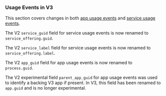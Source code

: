 ### Usage Events in V3

This section covers changes in both [app usage events](#app-usage-events) and [service usage events](#service-usage-events).

The V2 `service_guid` field for service usage events is now renamed to `service_offering.guid`.

The V2 `service_label` field for service usage events is now renamed to `service_offering.label`.

The V2 `app_guid` field for app usage events is now renamed to `process.guid`.

The V2 experimental field `parent_app_guid` for app usage events was used to identify a backing V3 app if present. In V3, this field has been renamed to `app.guid` and is no longer experimental.



